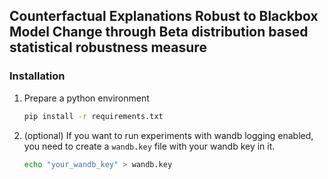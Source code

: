 ## Counterfactual Explanations Robust to Blackbox Model Change through Beta distribution based statistical robustness measure


### Installation
1. Prepare a python environment
    ```bash
    pip install -r requirements.txt
    ```
2. (optional) If you want to run experiments with wandb logging enabled, you need to create a `wandb.key` file with your wandb key in it. 
    ```bash
    echo "your_wandb_key" > wandb.key
    ```

